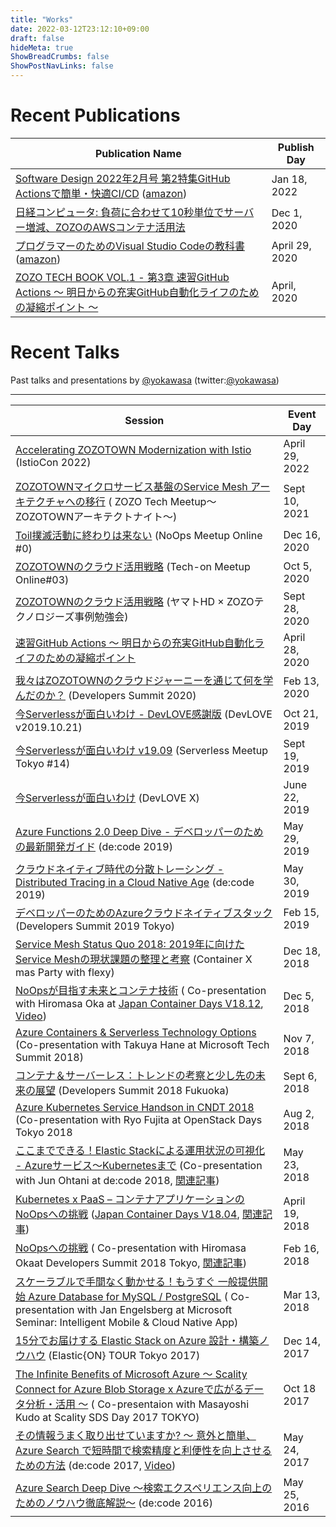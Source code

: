 ```yaml
---
title: "Works"
date: 2022-03-12T23:12:10+09:00
draft: false
hideMeta: true
ShowBreadCrumbs: false
ShowPostNavLinks: false
---
```


# Recent Publications

| Publication Name  | Publish Day |
| -------------------------------- | --------- |
| [Software Design 2022年2月号 第2特集GitHub Actionsで簡単・快適CI/CD](https://gihyo.jp/magazine/SD/archive/2022/202202) ([amazon](https://www.amazon.co.jp/gp/product/B09NS3HK69/)) | Jan 18, 2022|
| [日経コンピュータ: 負荷に合わせて10秒単位でサーバー増減、ZOZOのAWSコンテナ活用法](https://xtech.nikkei.com/atcl/nxt/column/18/01478/111800002/) | Dec 1, 2020|
| [プログラマーのためのVisual Studio Codeの教科書](https://book.mynavi.jp/ec/products/detail/id=115232) ([amazon](https://www.amazon.co.jp/gp/product/B087Q2P56J/))| April 29, 2020 |
| [ZOZO TECH BOOK VOL.1 - 第3章 速習GitHub Actions 〜 明日からの充実GitHub自動化ライフのための凝縮ポイント 〜](https://zozotechnologies.booth.pm/items/1979460)| April, 2020 |


# Recent Talks 

Past talks and presentations by [@yokawasa](https://github.com/yokawasa) (twitter:[@yokawasa](https://twitter.com/yokawasa))

---
| Session | Event Day |
| -------------------------------- | --------- |
| [Accelerating ZOZOTOWN Modernization with Istio](https://events.istio.io/istiocon-2022/sessions/accelerating-zozotown-modernization/) (IstioCon 2022) | April 29, 2022|
| [ZOZOTOWNマイクロサービス基盤のService Mesh アーキテクチャへの移行](https://speakerdeck.com/yokawasa/serivce-mesh-architecture-at-zozotown-microservices-platform) ( ZOZO Tech Meetup〜ZOZOTOWNアーキテクトナイト〜) | Sept 10, 2021|
| [Toil撲滅活動に終わりは来ない](https://speakerdeck.com/yokawasa/noops-meetup-online-number-0-lt) (NoOps Meetup Online #0) | Dec 16, 2020|
| [ZOZOTOWNのクラウド活用戦略](https://speakerdeck.com/yokawasa/zozotown-cloud-strategy-tech-on-meetup-03) (Tech-on Meetup Online#03) | Oct 5, 2020|
| [ZOZOTOWNのクラウド活用戦略](https://techplay.jp/column/1404) (ヤマトHD × ZOZOテクノロジーズ事例勉強会) | Sept 28, 2020|
| [速習GitHub Actions 〜 明日からの充実GitHub自動化ライフのための凝縮ポイント](https://speakerdeck.com/yokawasa/zozotechbook1-ch03-githubactions) | April 28, 2020|
| [我々はZOZOTOWNのクラウドジャーニーを通じて何を学んだのか？](https://speakerdeck.com/yokawasa/wo-hazozotownfalsekuraudoziyaniwotong-zitehe-woxue-ndafalseka) (Developers Summit 2020)|Feb 13, 2020 |
| [今Serverlessが面白いわけ - DevLOVE感謝版](https://speakerdeck.com/yokawasa/jin-serverlessgamian-bai-iwake-devlovegan-xie-ban) (DevLOVE v2019.10.21) | Oct 21, 2019 |
| [今Serverlessが面白いわけ v19.09](https://www.slideshare.net/yokawasa/serverless-v1909-173712712) (Serverless Meetup Tokyo #14) | Sept 19, 2019 |
| [今Serverlessが面白いわけ](https://www.slideshare.net/yokawasa/serverless-151261322) (DevLOVE X) |June 22, 2019 |
| [Azure Functions 2.0 Deep Dive - デベロッパーのための最新開発ガイド](https://www.slideshare.net/yokawasa/azure-functions-20-deep-dive) (de:code 2019) | May 29, 2019 |
| [クラウドネイティブ時代の分散トレーシング - Distributed Tracing in a Cloud Native Age](https://www.slideshare.net/yokawasa/distributed-tracing-in-a-cloud-native-age-148757740) (de:code 2019)| May 30, 2019 |
|[デベロッパーのためのAzureクラウドネイティブスタック](https://www.slideshare.net/yokawasa/azure-cloud-native-stack-for-developers-azure) (Developers Summit 2019 Tokyo) | Feb 15, 2019 |
| [Service Mesh Status Quo 2018: 2019年に向けたService Meshの現状課題の整理と考察](https://www.slideshare.net/yokawasa/service-mesh-status-quo-2018-126171897) (Container X mas Party with flexy) | Dec 18, 2018 |
| [NoOpsが目指す未来とコンテナ技術](https://www.slideshare.net/hiromasaoka/noops-125109991) ( Co-presentation with Hiromasa Oka at [Japan Container Days V18.12](https://containerdays.jp/), [Video](https://www.youtube.com/watch?v=5WJmBjRfZag)) | Dec 5, 2018 |
| [Azure Containers & Serverless Technology Options](https://www.slideshare.net/yokawasa/azure-containers-serverless-technology-options-aftertechsummit2018-edition) (Co-presentation with Takuya Hane at Microsoft Tech Summit 2018) | Nov 7, 2018 |
| [コンテナ＆サーバーレス：トレンドの考察と少し先の未来の展望](https://www.slideshare.net/yokawasa/container-and-serverless-113315212) (Developers Summit 2018 Fukuoka) | Sept 6, 2018 |
| [Azure Kubernetes Service Handson in CNDT 2018](https://github.com/yokawasa/azure-voting-app/blob/master/labs/cndt_aks_handson.pdf) (Co-presentation with Ryo Fujita at OpenStack Days Tokyo 2018 | Aug 2, 2018 |
| [ここまでできる！Elastic Stackによる運用状況の可視化 - Azureサービス～Kubernetesまで](https://info.microsoft.com/JA-AZUREPLAT-CNTNT-FY18-06Jun-14-decode18Online-MGC0002638_01Registration-ForminBody.html) (Co-presentation with Jun Ohtani at de:code 2018, [関連記事](https://thinkit.co.jp/article/13087)) | May 23, 2018 |
| [Kubernetes x PaaS – コンテナアプリケーションのNoOpsへの挑戦](https://www.slideshare.net/yokawasa/kubernetes-x-paas-noops) ([Japan Container Days V18.04](https://containerdays.jp/v1804/), [関連記事](https://thinkit.co.jp/article/14030)) | April 19, 2018 |
| [NoOpsへの挑戦](https://www.slideshare.net/hiromasaoka/noops-88082246) ( Co-presentation with Hiromasa Okaat Developers Summit 2018 Tokyo, [関連記事](https://codezine.jp/article/detail/10716)) |Feb 16, 2018 |
| [スケーラブルで手間なく動かせる！もうすぐ 一般提供開始 Azure Database for MySQL / PostgreSQL](https://www.slideshare.net/MicrosoftAzure_Japan/azure-database-for-mysql-postgresql) ( Co-presentation with Jan Engelsberg at Microsoft Seminar: Intelligent Mobile & Cloud Native App) | Mar 13, 2018 |
| [15分でお届けする Elastic Stack on Azure 設計・構築ノウハウ](https://www.slideshare.net/yokawasa/15-elastic-stack-on-azure-84976576) (Elastic{ON} TOUR Tokyo 2017) | Dec 14, 2017 |
| [The Infinite Benefits of Microsoft Azure ～ Scality Connect for Azure Blob Storage x Azureで広がるデータ分析・活用 ～](https://www.slideshare.net/yokawasa/the-infinite-benefits-of-microsoft-azure-scality-connect-for-azure-blob-storage-x-azure) ( Co-presentaion with Masayoshi Kudo at Scality SDS Day 2017 TOKYO) | Oct 18 2017 |
| [その情報うまく取り出せていますか? ～ 意外と簡単、Azure Search で短時間で検索精度と利便性を向上させるための方法](https://www.slideshare.net/decode2017/di08-azure-search) (de:code 2017, [Video](https://learn.microsoft.com/ja-jp/events/de-code-2017/di08)) | May 24, 2017
| [Azure Search Deep Dive ～検索エクスペリエンス向上のためのノウハウ徹底解説～](https://www.slideshare.net/decode2016/dev018azure-search-deep-dive) (de:code 2016) | May 25, 2016 |


